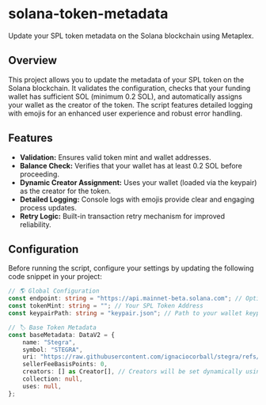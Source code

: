 # solana-token-metadata

Update your SPL token metadata on the Solana blockchain using Metaplex.

## Overview

This project allows you to update the metadata of your SPL token on the Solana blockchain. It validates the configuration, checks that your funding wallet has sufficient SOL (minimum 0.2 SOL), and automatically assigns your wallet as the creator of the token. The script features detailed logging with emojis for an enhanced user experience and robust error handling.

## Features

- **Validation:** Ensures valid token mint and wallet addresses.
- **Balance Check:** Verifies that your wallet has at least 0.2 SOL before proceeding.
- **Dynamic Creator Assignment:** Uses your wallet (loaded via the keypair) as the creator for the token.
- **Detailed Logging:** Console logs with emojis provide clear and engaging process updates.
- **Retry Logic:** Built-in transaction retry mechanism for improved reliability.

## Configuration

Before running the script, configure your settings by updating the following code snippet in your project:

```typescript
// 🌎 Global Configuration
const endpoint: string = "https://api.mainnet-beta.solana.com"; // Options: mainnet-beta, devnet, testnet
const tokenMint: string = ""; // Your SPL Token Address
const keypairPath: string = "keypair.json"; // Path to your wallet keypair file

// 🏷 Base Token Metadata
const baseMetadata: DataV2 = {
    name: "Stegra",
    symbol: "STEGRA",
    uri: "https://raw.githubusercontent.com/ignaciocorball/stegra/refs/heads/main/metadata.json",
    sellerFeeBasisPoints: 0,
    creators: [] as Creator[], // Creators will be set dynamically using the funding wallet's public key in main()
    collection: null,
    uses: null,
};
